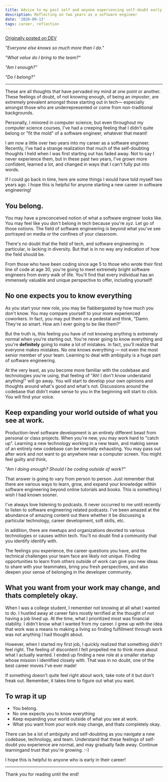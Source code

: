 ```yaml
---
title: Advice to my past self and anyone experiencing self-doubt early in their career
description: Reflecting on two years as a software engineer
date: '2020-09-13'
tags: career, reflection
---
```


[Originally posted on DEV](https://dev.to/kateh/advice-to-my-past-self-and-anyone-starting-their-career-1fmd)

*"Everyone else knows so much more than I do."*

*"What value do I bring to the team?"*

*"Am I enough?"*

*"Do I belong?"*

*******

These are all thoughts that have pervaded my mind at one point or another. These feelings of doubt, of not knowing enough, of being an *imposter*, are extremely prevalent amongst those starting out in tech— especially amongst those who are underrepresented or come from non-traditional backgrounds.

Personally, I minored in computer science, but even throughout my computer science courses, I've had a creeping feeling that I didn't quite belong or "fit the mold" of a software engineer, whatever that meant!

I am now a little over two years into my career as a software engineer. Recently, I've had a strange realization that much of the self-doubting thoughts I held when I was first starting out has faded away. Not to say I never experience them, but in these past two years, I've grown more confident, learned a lot, and changed in ways that I can't fully put into words.

If I could go back in time, here are some things I would have told myself two years ago. I hope this is helpful for anyone starting a new career in software engineering!

## You belong.

You may have a preconceived notion of what a software engineer looks like. You may feel like you don't belong in tech because you're *xyz*. Let go of those notions. The field of software engineering is beyond what you've see portrayed on media or the confines of your classroom.

There's no doubt that the field of tech, and software engineering in particular, is lacking in diversity. But that is in no way any indication of how the field should be.

From those who have been coding since age 5 to those who wrote their first line of code at age 30, you're going to meet extremely bright software engineers from every walk of life. You'll find that every individual has an immensely valuable and unique perspective to offer, including yourself!

## No one expects you to know everything

As you start your new role, you may be flabbergasted by how much you don't know. You may compare yourself to your more experienced coworkers. In fact, you may put them on a pedestal and think, "Damn. They're so smart. How am I ever going to be like them?"

But the truth is, this feeling you have of not knowing anything is extremely normal when you're starting out. You're never going to know everything and you're **definitely** going to make a lot of mistakes. In fact, you'll realize that everyone makes mistakes. No one knows everything — not even the most senior member of your team. Learning to deal with ambiguity is a huge part of software engineering.

At the very least, as you become more familiar with the codebase and technologies you're using, that feeling of "Ah! I don't know understand anything!" will go away. You will start to develop your own opinions and thoughts around what's good and what's not.  Discussions around the codebase that didn't make sense to you in the beginning will start to click. You will find your voice.

## Keep expanding your world outside of what you see at work.

Production-level software development is an entirely different beast from personal or class projects. When you're new, you may work hard to "catch up". Learning a new technology working in a new team, and making sense of an entirely new codebase can be mentally exhausting. You may pass out after work and not want to go anywhere near a computer screen. You might feel guilty and think,

*"Am I doing enough? Should I be coding outside of work?"*

That answer is going to vary from person to person. Just remember that there are various ways to learn, grow, and expand your knowledge within software engineering beyond online tutorials and books. This is something I wish I had known sooner.

I've always love listening to podcasts. It never occurred to me until recently to listen to software engineering related podcasts. I've been amazed at the abundance of amazing content out there whether it be discussing a particular technology, career development, soft skills, etc.

In addition, there are meetups and organizations devoted to various technologies or causes within tech. You'll no doubt find a community that you identify identify with.

The feelings you experience, the career questions you have, and the technical challenges your team face are likely not unique. Finding opportunities to learn from others outside of work can give you new ideas to share with your teammates, bring you fresh perspectives, and also deepen your sense of belonging in the developer community.

## What you want from your work may change, and thats completely okay.

When I was a college student, I remember not knowing at all what I wanted to do. I hustled away at career fairs mostly terrified at the thought of not having a job lined up. At the time, what I prioritized most was financial stability. I didn't know what I wanted from my career. I grew up with the idea that work was a means to making a living so finding fulfillment through work was not anything I had thought about.

However, when I started my first job, I quickly realized that something didn't feel right. The feeling of discontent I felt propelled me to think more about what I actually wanted. I ended up finding a new role at a smaller startup whose mission I identified closely with. That was in no doubt, one of the best career moves I've ever made!

If something doesn't quite feel right about work, take note of it but don't freak out. Remember, it takes time to figure out what you want.

## To wrap it up

* You belong.
* No one expects you to know everything
* Keep expanding your world outside of what you see at work.
* What you want from your work may change, and thats completely okay.

There can be a lot of ambiguity and self-doubting as you navigate a new codebase, technology, and team. Understand that these feelings of self-doubt you experience are normal, and may gradually fade away. Continue learningand trust that you're growing. :-)

I hope this is helpful to anyone who is early in their career!

---

Thank you for reading until the end!

